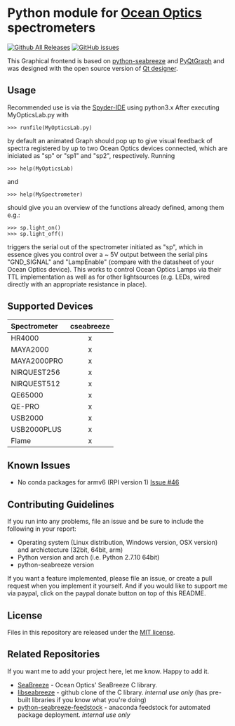 # Python module for [Ocean Optics](http://www.oceanoptics.com/) spectrometers

[![Github All Releases](https://img.shields.io/github/downloads/ap--/python-seabreeze/total.svg?style=flat-square)](https://github.com/ap--/python-seabreeze/releases)
[![GitHub issues](https://img.shields.io/github/issues/ap--/python-seabreeze.svg?style=flat-square)](https://github.com/ap--/python-seabreeze/issues)

This Graphical frontend is based on [python-seabreeze](https://github.com/ap--/python-seabreeze) and [PyQtGraph](https://github.com/pyqtgraph/pyqtgraph) and was designed with the open source version of [Qt designer](https://info.qt.io/download-qt-for-application-development).

## Usage

Recommended use is via the [Spyder-IDE](https://github.com/spyder-ide) using python3.x
After executing MyOpticsLab.py with
```
>>> runfile(MyOpticsLab.py)
```
by default an animated Graph should pop up to give visual feedback of spectra registered by up to two Ocean Optics devices connected, which are iniciated as "sp" or "sp1" and "sp2", respectively. 
Running
```
>>> help(MyOpticsLab)
```
and 
```
>>> help(MySpectrometer)
```
should give you an overview of the functions already defined, among them e.g.: 
```
>>> sp.light_on()
>>> sp.light_off()
```
triggers the serial out of the spectrometer initiated as "sp", which in essence gives you control over a ~ 5V output between the serial pins "GND_SIGNAL" and "LampEnable" (compare with the datasheet of your Ocean Optics device). This works to control Ocean Optics Lamps via their TTL implementation as well as for other lightsources (e.g. LEDs, wired directly with an appropriate resistance in place).   


## Supported Devices

| Spectrometer | cseabreeze | 
|:-------------|:----------:|
| HR4000       |     x      |
| MAYA2000     |     x      | 
| MAYA2000PRO  |     x      | 
| NIRQUEST256  |     x      | 
| NIRQUEST512  |     x      |
| QE65000      |     x      |
| QE-PRO       |     x      | 
| USB2000      |     x      | 
| USB2000PLUS  |     x      | 
| Flame        |     x      |


## Known Issues

- No conda packages for armv6 (RPI version 1) [Issue #46](https://github.com/ap--/python-seabreeze/issues/46)

## Contributing Guidelines

If you run into any problems, file an issue and be sure to include the
following in your report:

- Operating system (Linux distribution, Windows version, OSX version) and
  archictecture (32bit, 64bit, arm)
- Python version and arch (i.e. Python 2.7.10 64bit)
- python-seabreeze version

If you want a feature implemented, please file an issue, or create a pull
request when you implement it yourself. And if you would like to support me via
paypal, click on the paypal donate button on top of this README.

 
## License

Files in this repository are released under the [MIT license](LICENSE.md).


## Related Repositories

If you want me to add your project here, let me know. Happy to add it.

- [SeaBreeze](https://sourceforge.net/projects/seabreeze/) - Ocean Optics' SeaBreeze C library.
- [libseabreeze](https://github.com/ap--/libseabreeze) - github clone of the C library. _internal use only_ (has pre-built libraries if you know what you're doing)
- [python-seabreeze-feedstock](https://github.com/ap--/python-seabreeze) - anaconda feedstock for automated package deployment. _internal use only_





